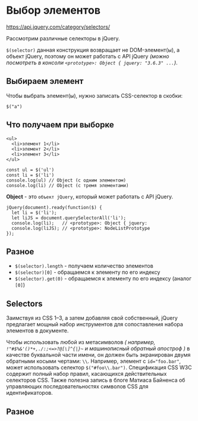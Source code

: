# Выбор элементов
https://api.jquery.com/category/selectors/  

Рассмотрим различные селекторы в jQuery.

`$(selector)` данная конструкция возвращает не DOM-элемент(ы), а объект jQuery, поэтому он может работать с API jQuery *(можно посмотреть в консоли `<prototype>: Object { jquery: "3.6.3" ...`)*.

## Выбираем элемент
Чтобы выбрать элемент(ы), нужно записать CSS-селектор в скобки:

    $("a")

## Что получаем при выборке

    <ul>
      <li>элемент 1</li>
      <li>элемент 2</li>
      <li>элемент 3</li>
    </ul>

    const ul = $('ul')
    const li = $('li')
    console.log(ul) // Object (с одним элементом)
    console.log(li) // Object (с тремя элементами)

**Object** - это `объект jQuery`, который может работать с API jQuery.

    jQuery(document).ready(function($) {
      let li = $('li');
      let liJS = document.querySelectorAll('li');
      console.log(li);   // <prototype>: Object { jquery:
      console.log(liJS); // <prototype>: NodeListPrototype
    });

## Разное
- `$(selector).length` - получаем количество элементов
- `$(selector)[0]` - обращаемся к элементу по его индексу
- `$(selector).get(0)` - обращаемся к элементу по его индексу (аналог `[0]`)

## Selectors
Заимствуя из CSS 1–3, а затем добавляя свой собственный, jQuery предлагает мощный набор инструментов для сопоставления набора элементов в документе.

Чтобы использовать любой из метасимволов *( например, `!"#$%&'()*+,./:;<=>?@[\]^{|}~` и машинописный обратный апостроф )* в качестве буквальной части имени, он должен быть экранирован двумя обратными косыми чертами: `\\`. Например, элемент с `id="foo.bar"`, может использовать селектор `$("#foo\\.bar")`. Спецификация CSS W3C содержит полный набор правил, касающихся действительных селекторов CSS. Также полезна запись в блоге Матиаса Байненса об управляющих последовательностях символов CSS для идентификаторов.

## Разное
